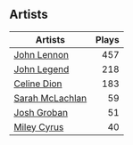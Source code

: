 ## Artists
Artists | Plays 
----- | -----: 
[John Lennon](/artists/john-lennon-972) | 457
[John Legend](/artists/john-legend-36643) | 218
[Celine Dion](/artists/celine-dion-39068) | 183
[Sarah McLachlan](/artists/sarah-mclachlan-89556) | 59
[Josh Groban](/artists/josh-groban-58260) | 51
[Miley Cyrus](/artists/miley-cyrus-42281) | 40

